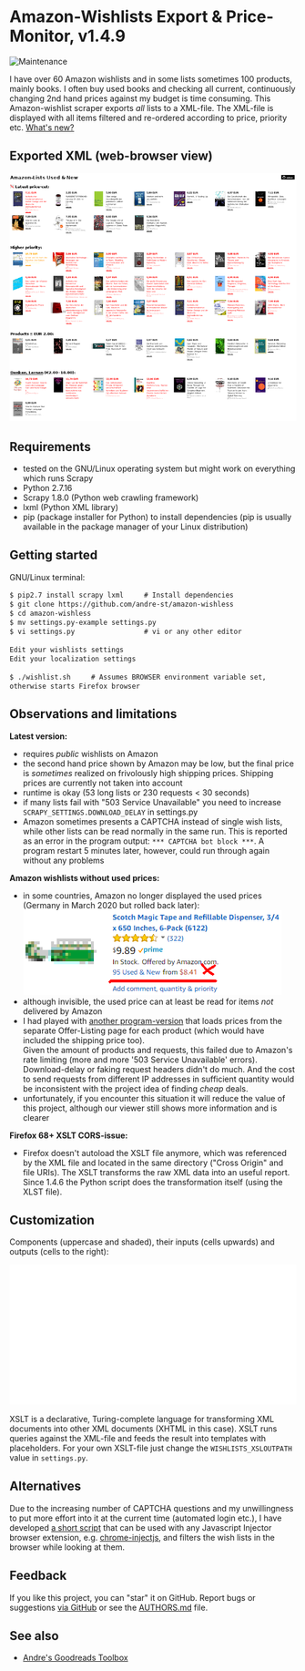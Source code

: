 # Amazon-Wishlists Export & Price-Monitor, v1.4.9

![Maintenance](https://img.shields.io/maintenance/yes/2021.svg)

I have over 60 Amazon wishlists and in some lists sometimes 100 products, mainly books. 
I often buy used books and checking all current, continuously changing 2nd hand prices 
against my budget is time consuming. 
This Amazon-wishlist scraper exports _all_ lists to a XML-file.
The XML-file is displayed with all items filtered and re-ordered according to price, priority etc.
[What's new?](CHANGELOG.md)


## Exported XML (web-browser view)

![Screenshot](README-screenshot.png?raw=true "Screenshot")


## Requirements

- tested on the GNU/Linux operating system but might work on everything which runs Scrapy
- Python 2.7.16
- Scrapy 1.8.0 (Python web crawling framework)
- lxml (Python XML library)
- pip (package installer for Python) to install dependencies 
  (pip is usually available in the package manager of your Linux distribution)


## Getting started

GNU/Linux terminal:

```console
$ pip2.7 install scrapy lxml     # Install dependencies
$ git clone https://github.com/andre-st/amazon-wishless
$ cd amazon-wishless
$ mv settings.py-example settings.py
$ vi settings.py                 # vi or any other editor

Edit your wishlists settings
Edit your localization settings

$ ./wishlist.sh     # Assumes BROWSER environment variable set, otherwise starts Firefox browser
```


## Observations and limitations

**Latest version:**
- requires _public_ wishlists on Amazon
- the second hand price shown by Amazon may be low, but the final price is
  _sometimes_ realized on frivolously high shipping prices. 
  Shipping prices are currently not taken into account
- runtime is okay (53 long lists or 230 requests < 30 seconds)
- if many lists fail with "503 Service Unavailable" you need to 
  increase `SCRAPY_SETTINGS.DOWNLOAD_DELAY` in settings.py
- Amazon sometimes presents a CAPTCHA instead of single wish lists, while other lists can be read normally in the same run.
  This is reported as an error in the program output: `*** CAPTCHA bot block ***`. 
  A program restart 5 minutes later, however, could run through again without any problems


**Amazon wishlists without used prices:**
- in some countries, Amazon no longer displayed the used prices (Germany in March 2020 but rolled back later):  
  ![Wishlist Item](README-amazon.png?raw=true "Wishlist Item")  
- although invisible, the used price can at least be read for items _not_ delivered by Amazon
- I had played with [another program-version](https://github.com/andre-st/amazon-wishless/tree/feat-offerlist-abandoned) that loads prices from the separate Offer-Listing page for each product
  (which would have included the shipping price too).  
  Given the amount of products and requests, this failed due to Amazon's rate limiting 
  (more and more '503 Service Unavailable' errors).
  Download-delay or faking request headers didn't do much.
  And the cost to send requests from different IP addresses in sufficient quantity would be 
  inconsistent with the project idea of finding _cheap_ deals.   
- unfortunately, if you encounter this situation it will reduce the value of this project, 
  although our viewer still shows more information and is clearer

**Firefox 68+ XSLT CORS-issue:**
- Firefox doesn't autoload the XSLT file anymore, which was referenced by the XML file and located in the same directory ("Cross Origin" and file URIs).
  The XSLT transforms the raw XML data into an useful report. Since 1.4.6 the Python script does the transformation itself (using the XLST file).


## Customization

Components (uppercase and shaded), their inputs (cells upwards) and outputs (cells to the right):

![Screenshot](README-custom.svg?raw=true "Customization")

XSLT is a declarative, Turing-complete language for transforming 
XML documents into other XML documents (XHTML in this case). 
XSLT runs queries against the XML-file and feeds the result into templates
with placeholders. 
For your own XSLT-file just change the `WISHLISTS_XSLOUTPATH` value in `settings.py`.


## Alternatives

Due to the increasing number of CAPTCHA questions and my unwillingness to put
more effort into it at the current time (automated login etc.), I have developed
[a short script](https://gist.github.com/andre-st/ae556e9966738a5b3d7d2ff773196207) 
that can be used with any Javascript Injector browser extension,
e.g. [chrome-injectjs](https://github.com/andre-st/chrome-injectjs),
and filters the wish lists in the browser while looking at them.


## Feedback

If you like this project, you can "star" it on GitHub.
Report bugs or suggestions [via GitHub](https://github.com/andre-st/amazon-wishlist/issues)
or see the [AUTHORS.md](AUTHORS.md) file.


## See also

- [Andre's Goodreads Toolbox](https://github.com/andre-st/goodreads/blob/master/README.md)


